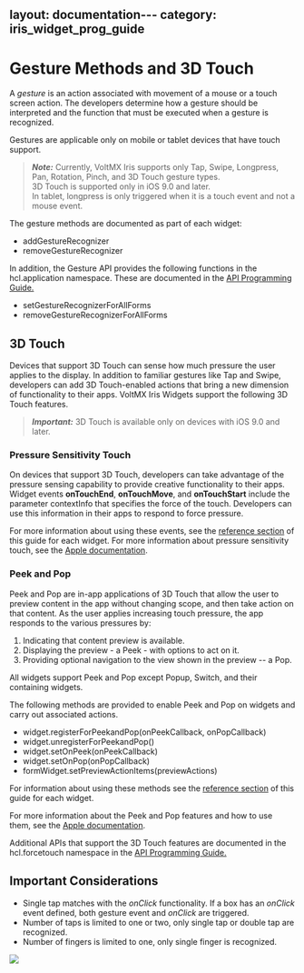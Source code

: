 layout: documentation---
category: iris_widget_prog_guide
---

Gesture Methods and 3D Touch
============================

A _gesture_ is an action associated with movement of a mouse or a touch screen action. The developers determine how a gesture should be interpreted and the function that must be executed when a gesture is recognized.

Gestures are applicable only on mobile or tablet devices that have touch support.  

> **_Note:_** Currently, VoltMX Iris supports only Tap, Swipe, Longpress, Pan, Rotation, Pinch, and 3D Touch gesture types.  
3D Touch is supported only in iOS 9.0 and later.  
In tablet, longpress is only triggered when it is a touch event and not a mouse event.

The gesture methods are documented as part of each widget:

*   addGestureRecognizer
*   removeGestureRecognizer

In addition, the Gesture API provides the following functions in the hcl.application namespace. These are documented in the [API Programming Guide.](http://docs.hcl.com/hcllibrary/iris/iris_api_dev_guide/Default.htm)

*   setGestureRecognizerForAllForms
*   removeGestureRecognizerForAllForms

3D Touch
--------

Devices that support 3D Touch can sense how much pressure the user applies to the display. In addition to familiar gestures like Tap and Swipe, developers can add 3D Touch-enabled actions that bring a new dimension of functionality to their apps. VoltMX Iris Widgets support the following 3D Touch features.

> **_Important:_** 3D Touch is available only on devices with iOS 9.0 and later.

### Pressure Sensitivity Touch

On devices that support 3D Touch, developers can take advantage of the pressure sensing capability to provide creative functionality to their apps. Widget events **onTouchEnd**, **onTouchMove**, and **onTouchStart** include the parameter contextInfo that specifies the force of the touch. Developers can use this information in their apps to respond to force pressure.

For more information about using these events, see the [reference section](WidgetReferences.htm) of this guide for each widget. For more information about pressure sensitivity touch, see the [Apple documentation](http://www.apple.com/in/iphone-6s/3d-touch/).

### Peek and Pop

Peek and Pop are in-app applications of 3D Touch that allow the user to preview content in the app without changing scope, and then take action on that content. As the user applies increasing touch pressure, the app responds to the various pressures by:

1.  Indicating that content preview is available.
2.  Displaying the preview - a Peek - with options to act on it.
3.  Providing optional navigation to the view shown in the preview -- a Pop.

All widgets support Peek and Pop except Popup, Switch, and their containing widgets.

The following methods are provided to enable Peek and Pop on widgets and carry out associated actions.

*   widget.registerForPeekandPop(onPeekCallback, onPopCallback)
*   widget.unregisterForPeekandPop()
*   widget.setOnPeek(onPeekCallback)
*   widget.setOnPop(onPopCallback)
*   formWidget.setPreviewActionItems(previewActions)

For information about using these methods see the [reference section](WidgetReferences.htm) of this guide for each widget.

For more information about the Peek and Pop features and how to use them, see the [Apple documentation](http://www.apple.com/in/iphone-6s/3d-touch/).

Additional APIs that support the 3D Touch features are documented in the hcl.forcetouch namespace in the [API Programming Guide.](http://docs.hcl.com/hcllibrary/iris/iris_api_dev_guide/Default.htm)

Important Considerations
------------------------

*   Single tap matches with the _onClick_ functionality. If a box has an _onClick_ event defined, both gesture event and _onClick_ are triggered.
*   Number of taps is limited to one or two, only single tap or double tap are recognized.
*   Number of fingers is limited to one, only single finger is recognized.

![](Resources/prettify/onLoad.png)